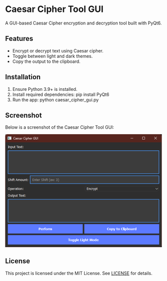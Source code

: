 # Caesar Cipher Tool GUI

A GUI-based Caesar Cipher encryption and decryption tool built with PyQt6.

## Features
- Encrypt or decrypt text using Caesar cipher.
- Toggle between light and dark themes.
- Copy the output to the clipboard.

## Installation
1. Ensure Python 3.9+ is installed.
2. Install required dependencies: pip install PyQt6
3. Run the app: python caesar_cipher_gui.py

## Screenshot

Below is a screenshot of the Caesar Cipher Tool GUI:

![Caesar Cipher GUI](caesar_cipher_gui.png)

## License
This project is licensed under the MIT License. See [LICENSE](LICENSE) for details.